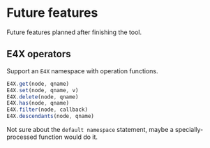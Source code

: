 # Future features

Future features planned after finishing the tool.

## E4X operators

Support an `E4X` namespace with operation functions.

```ts
E4X.get(node, qname)
E4X.set(node, qname, v)
E4X.delete(node, qname)
E4X.has(node, qname)
E4X.filter(node, callback)
E4X.descendants(node, qname)
```

Not sure about the `default namespace` statement, maybe a specially-processed function would do it.
